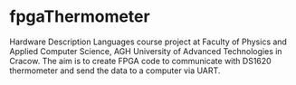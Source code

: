 # fpgaThermometer
Hardware Description Languages course project at Faculty of Physics and Applied Computer Science, AGH University of Advanced Technologies in Cracow. The aim is to create FPGA code to communicate with DS1620 thermometer and send the data to a computer via UART.
